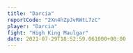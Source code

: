 ```yaml
---
title: "Darcia"
reportCode: "2Xn4hZpJvRWtL7zC"
player: "Darcia"
fight: "High King Maulgar"
date: 2021-07-29T18:52:59.061000+00:00
---
```

